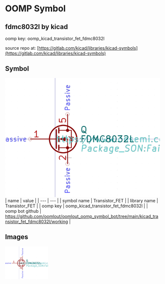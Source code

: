# OOMP Symbol  
## fdmc8032l  by kicad  
  
oomp key: oomp_kicad_transistor_fet_fdmc8032l  
  
source repo at: [https://gitlab.com/kicad/libraries/kicad-symbols](https://gitlab.com/kicad/libraries/kicad-symbols)  
## Symbol  
  
[![working.png](working_600.png)](working.png)  
| name | value | 
| --- | --- | 
| symbol name | Transistor_FET | 
| library name | Transistor_FET | 
| oomp key | oomp_kicad_transistor_fet_fdmc8032l | 
| oomp bot github | https://github.com/oomlout/oomlout_oomp_symbol_bot/tree/main/kicad_transistor_fet_fdmc8032l/working | 
## Images  
  
[![working.png](working_140.png)](working.png)  
